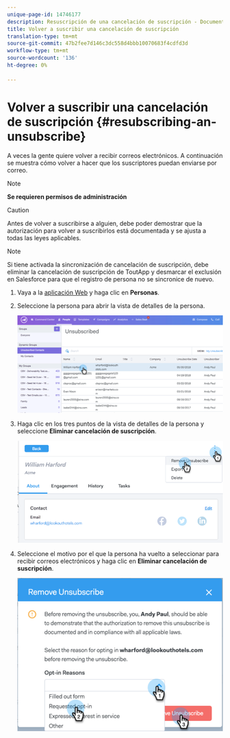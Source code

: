 ```yaml
---
unique-page-id: 14746177
description: Resuscripción de una cancelación de suscripción - Documentos de marketing - Documentación del producto
title: Volver a suscribir una cancelación de suscripción
translation-type: tm+mt
source-git-commit: 47b2fee7d146c3dc558d4bbb10070683f4cdfd3d
workflow-type: tm+mt
source-wordcount: '136'
ht-degree: 0%

---
```



# Volver a suscribir una cancelación de suscripción {#resubscribing-an-unsubscribe}

A veces la gente quiere volver a recibir correos electrónicos. A continuación se muestra cómo volver a hacer que los suscriptores puedan enviarse por correo.

>[!NOTE]
>
>**Se requieren permisos de administración**

>[!CAUTION]
>
>Antes de volver a suscribirse a alguien, debe poder demostrar que la autorización para volver a suscribirlos está documentada y se ajusta a todas las leyes aplicables.

>[!NOTE]
>
>Si tiene activada la sincronización de cancelación de suscripción, debe eliminar la cancelación de suscripción de ToutApp y desmarcar el exclusión en Salesforce para que el registro de persona no se sincronice de nuevo.

1. Vaya a la [aplicación Web](http://toutapp.com/login) y haga clic en **Personas**.
1. Seleccione la persona para abrir la vista de detalles de la persona.

   ![](assets/two.png)

1. Haga clic en los tres puntos de la vista de detalles de la persona y seleccione **Eliminar cancelación de suscripción**.

   ![](assets/three.png)

1. Seleccione el motivo por el que la persona ha vuelto a seleccionar para recibir correos electrónicos y haga clic en **Eliminar cancelación de suscripción**.

   ![](assets/four.png)

